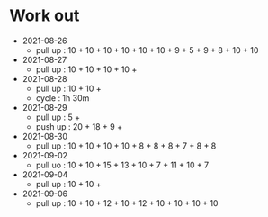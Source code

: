 # Work out

- 2021-08-26
  - pull up : 10 + 10 + 10 + 10 + 10 + 10 + 9 + 5 + 9 + 8 + 10 + 10
- 2021-08-27
  - pull up : 10 + 10 + 10 + 10 + 
- 2021-08-28
  - pull up : 10 + 10 + 
  - cycle : 1h 30m
- 2021-08-29
  - pull up : 5 + 
  - push up : 20 + 18 + 9 + 
- 2021-08-30
  - pull up : 10 + 10 + 10 + 10 + 8 + 8 + 8 + 7 + 8 + 8
- 2021-09-02
  - pull uo : 10 + 10 + 15 + 13 + 10 + 7 + 11 + 10 + 7
- 2021-09-04
  - pull up : 10 + 10 + 
- 2021-09-06
  - pull up : 10 + 10 + 12 + 10 + 12 + 10 + 10 + 10 + 10